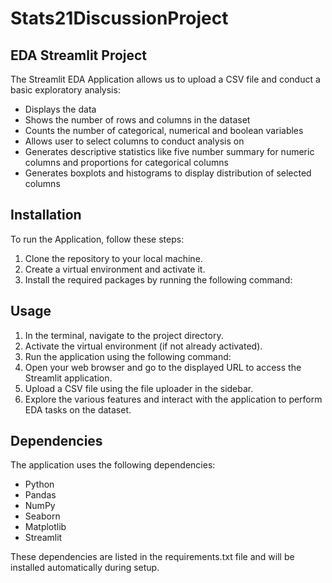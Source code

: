# Stats21DiscussionProject

## EDA Streamlit Project


The Streamlit EDA Application allows us to upload a CSV file and conduct a basic exploratory analysis:

- Displays the data
- Shows the number of rows and columns in the dataset
- Counts the number of categorical, numerical and boolean variables
- Allows user to select columns to conduct analysis on
- Generates descriptive statistics like five number summary for numeric columns and proportions for categorical columns
- Generates boxplots and histograms to display distribution of selected columns

## Installation

To run the Application, follow these steps:

1. Clone the repository to your local machine.
2. Create a virtual environment and activate it.
3. Install the required packages by running the following command:


## Usage

1. In the terminal, navigate to the project directory.
2. Activate the virtual environment (if not already activated).
3. Run the application using the following command:
4. Open your web browser and go to the displayed URL to access the Streamlit application.
5. Upload a CSV file using the file uploader in the sidebar.
6. Explore the various features and interact with the application to perform EDA tasks on the dataset.

## Dependencies

The application uses the following dependencies:

- Python 
- Pandas
- NumPy
- Seaborn
- Matplotlib
- Streamlit

These dependencies are listed in the requirements.txt file and will be installed automatically during setup.
